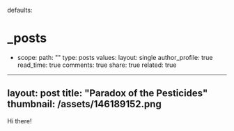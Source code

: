 defaults:
  # _posts
  - scope:
      path: ""
      type: posts
    values:
      layout: single
      author_profile: true
      read_time: true
      comments: true
      share: true
      related: true


---
layout: post
title: "Paradox of the Pesticides"
thumbnail: /assets/146189152.png
---

Hi there!
